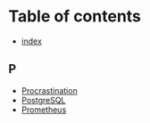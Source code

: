 # Table of contents

* [index](README.md)

## P

* [Procrastination](p/procrastination.md)
* [PostgreSQL](p/postgresql.md)
* [Prometheus](p/prometheus.md)

